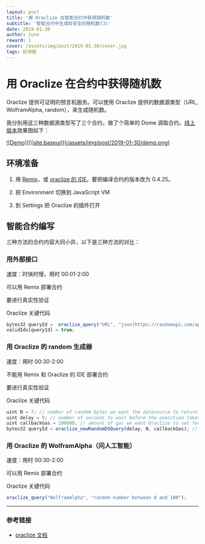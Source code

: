 ```yaml
---
layout: post
title: '用 Oraclize 在智能合约中获得随机数'
subtitle: '智能合约中生成较安全的随机数(3)'
date: 2019-01-30
author: June
reward: 1
cover: /assets/img/post/2019-01-30/cover.jpg
tags: 区块链
---
```


# 用 Oraclize 在合约中获得随机数

Oraclize 提供可证明的预言机服务。可以使用 Oraclize 提供的数据源类型（URL, WolframAlpha, random），来生成随机数。

我分别用这三种数据源类型写了三个合约，做了个简单的 Dome 调取合约。[线上版本](http://blog.junezhu.top/dapp-fun-test/)效果图如下：

<a data-fancybox="gallery" href="{{site.baseurl}}/assets/img/post/2019-01-30/demo.png">
![Demo]({{site.baseurl}}/assets/img/post/2019-01-30/demo.png)
</a>

## 环境准备

1. 用 [Remix](https://remix.ethereum.org/#optimize=false)，或 [oraclize 的 IDE](http://dapps.oraclize.it/browser-solidity/)。要把编译合约的版本改为 0.4.25。

2. 把 Environment 切换到 JavaScript VM

3. 到 Settings 把 Oraclize 的插件打开

## 智能合约编写

三种方法的合约内容大同小异，以下是三种方法的对比：

### 用外部接口

速度：时快时慢，用时 00:01-2:00

可以用 Remix 部署合约

要进行真实性验证

Oraclize 关键代码
```js
bytes32 queryId =  oraclize_query("URL", "json(https://randomapi.com/api/?key=PZFO-VK8M-XV6H-H92P&ref=y5kkh9i8).results[0].numeric");
validIds[queryId] = true;
```

### 用 Oraclize 的 random 生成器

速度：用时 00:30-2:00

不能用 Remix 和 Oraclize 的 IDE 部署合约

要进行真实性验证

Oraclize 关键代码
```js
uint N = 7; // number of random bytes we want the datasource to return
uint delay = 0; // number of seconds to wait before the execution takes place
uint callbackGas = 200000; // amount of gas we want Oraclize to set for the callback function
bytes32 queryId = oraclize_newRandomDSQuery(delay, N, callbackGas); // this function internally generates the correct oraclize_query and returns its queryId
```

### 用 Oraclize 的 WolframAlpha（问人工智能）

速度：用时 00:30-2:00

可以用 Remix 部署合约

Oraclize 关键代码
```js
oraclize_query("WolframAlpha", "random number between 0 and 100");
```

---

### 参考链接

* [oraclize 文档](https://docs.oraclize.it/)